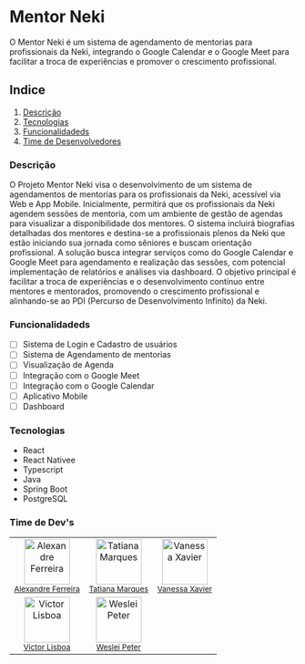# Mentor Neki

O Mentor Neki é um sistema de agendamento de mentorias para profissionais da Neki, integrando o Google Calendar e o Google Meet para facilitar a troca de experiências e promover o crescimento profissional.


## Indice

1. [Descrição](#descrição)
2. [Tecnologias](#tecnologias)
3. [Funcionalidadeds](#funcionalidades)
4. [Time de Desenvolvedores](#time-de-devs)


### Descrição
O Projeto Mentor Neki visa o desenvolvimento de um sistema de agendamentos de mentorias para os profissionais da Neki, acessível via Web e App Mobile. Inicialmente, permitirá que os profissionais da Neki agendem sessões de mentoria, com um ambiente de gestão de agendas para visualizar a disponibilidade dos mentores. O sistema incluirá biografias detalhadas dos mentores e destina-se a profissionais plenos da Neki que estão iniciando sua jornada como sêniores e buscam orientação profissional. A solução busca integrar serviços como do Google Calendar e Google Meet para agendamento e realização das sessões, com potencial implementação de relatórios e análises via dashboard. O objetivo principal é facilitar a troca de experiências e o desenvolvimento contínuo entre mentores e mentorados, promovendo o crescimento profissional e alinhando-se ao PDI (Percurso de Desenvolvimento Infinito) da Neki.

### Funcionalidadeds
- [ ] Sistema de Login e Cadastro de usuários
- [ ] Sistema de Agendamento de mentorias
- [ ] Visualização de Agenda
- [ ] Integração com o Google Meet
- [ ] Integração com o Google Calendar
- [ ] Aplicativo Mobile
- [ ] Dashboard

### Tecnologias
- React
- React Nativee
- Typescript
- Java
- Spring Boot
- PostgreSQL

### Time de Dev's



<table>
  <tr>
    <td align="center">
      <img src="https://avatars.githubusercontent.com/u/132415565?v=4" width="80" height="80" alt="Alexandre Ferreira"><br>
      <sub><a href="https://github.com/ajpf44">Alexandre Ferreira</a></sub>
    </td>
    <td align="center">
      <img src="https://avatars.githubusercontent.com/u/197791983?v=4" width="80" height="80" alt="Tatiana Marques"><br>
      <sub><a href="https://github.com/tatyanabraga">Tatiana Marques</a></sub>
    </td>
    <td align="center">
      <img src="https://avatars.githubusercontent.com/u/198003649?v=4" width="80" height="80" alt="Vanessa Xavier"><br>
      <sub><a href="https://github.com/vanessa-xavier1">Vanessa Xavier</a></sub>
    </td>
  </tr>
  <tr>
    <td align="center">
      <img src="https://avatars.githubusercontent.com/u/162373391?v=4" width="80" height="80" alt="Victor Lisboa"><br>
      <sub><a href="https://github.com/vintinls">Victor Lisboa</a></sub>
    </td>
    <td align="center">
      <img src="https://avatars.githubusercontent.com/u/55263997?v=4" width="80" height="80" alt="Weslei Peter"><br>
      <sub><a href="https://github.com/wesleipeter">Weslei Peter</a></sub>
    </td>
  </tr>
</table>


